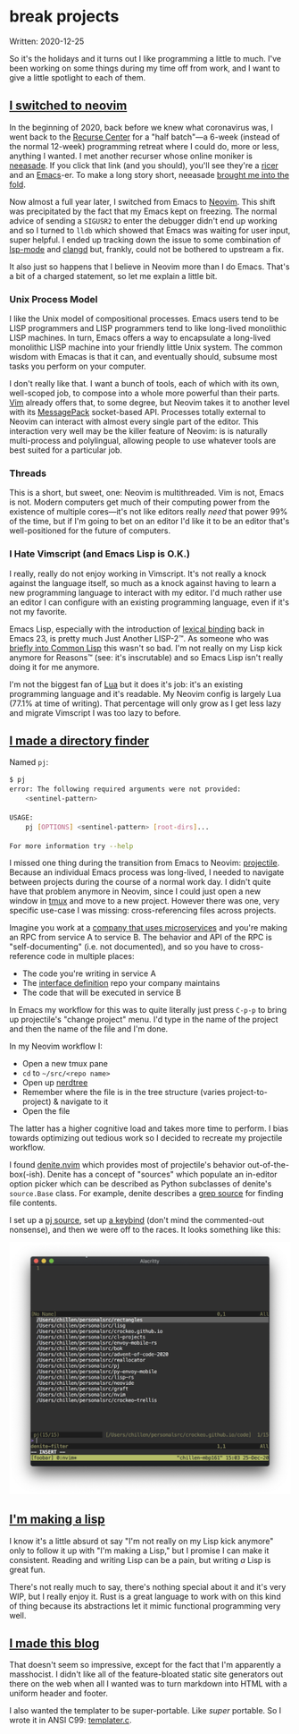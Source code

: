 # break projects

Written: 2020-12-25

So it's the holidays and it turns out I like programming a little to much. I've been working on some things during my time off from work, and I want to give a little spotlight to each of them.

## [I switched to neovim](https://github.com/crockeo/nvim)

In the beginning of 2020, back before we knew what coronavirus was, I went back to the [Recurse Center](https://recurse.com) for a "half batch"&mdash;a 6-week (instead of the normal 12-week) programming retreat where I could do, more or less, anything I wanted. I met another recurser whose online moniker is [neeasade](https://neeasade.net/). If you click that link (and you should), you'll see they're a [ricer](https://www.reddit.com/r/unixporn/comments/3iy3wd/stupid_question_what_is_ricing/) and an [Emacs](https://emacs.sexy/)-er. To make a long story short, neeasade [brought me into the fold](https://github.com/crockeo/.emacs.d).

Now almost a full year later, I switched from Emacs to [Neovim](https://neovim.io/). This shift was precipitated by the fact that my Emacs kept on freezing. The normal advice of sending a `SIGUSR2` to enter the debugger didn't end up working and so I turned to `lldb` which showed that Emacs was waiting for user input, super helpful. I ended up tracking down the issue to some combination of [lsp-mode](https://github.com/emacs-lsp/lsp-mode) and [clangd](https://clangd.llvm.org/) but, frankly, could not be bothered to upstream a fix.

It also just so happens that I believe in Neovim more than I do Emacs. That's a bit of a charged statement, so let me explain a little bit.

### Unix Process Model

I like the Unix model of compositional processes. Emacs users tend to be LISP programmers and LISP programmers tend to like long-lived monolithic LISP machines. In turn, Emacs offers a way to encapsulate a long-lived monolithic LISP machine into your friendly little Unix system. The common wisdom with Emacas is that it can, and eventually should, subsume most tasks you perform on your computer.

I don't really like that. I want a bunch of tools, each of which with its own, well-scoped job, to compose into a whole more powerful than their parts. [Vim](https://www.vim.org/) already offers that, to some degree, but Neovim takes it to another level with its [MessagePack](https://msgpack.org/) socket-based API. Processes totally external to Neovim can interact with almost every single part of the editor. This interaction very well may be the killer feature of Neovim: is is naturally multi-process and polylingual, allowing people to use whatever tools are best suited for a particular job.

### Threads

This is a short, but sweet, one: Neovim is multithreaded. Vim is not, Emacs is not. Modern computers get much of their computing power from the existence of multiple cores&mdash;it's not like editors really _need_ that power 99% of the time, but if I'm going to bet on an editor I'd like it to be an editor that's well-positioned for the future of computers.

### I Hate Vimscript (and Emacs Lisp is O.K.)

I really, really do not enjoy working in Vimscript. It's not really a knock against the language itself, so much as a knock against having to learn a new programming language to interact with my editor. I'd much rather use an editor I can configure with an existing programming language, even if it's not my favorite.

Emacs Lisp, especially with the introduction of [lexical binding](https://www.gnu.org/software/emacs/manual/html_node/elisp/Lexical-Binding.html) back in Emacs 23, is pretty much Just Another LISP-2™. As someone who was [briefly into Common Lisp](https://github.com/crockeo/cl-projects) this wasn't so bad. I'm not really on my Lisp kick anymore for Reasons™ (see: it's inscrutable) and so Emacs Lisp isn't really doing it for me anymore.

I'm not the biggest fan of [Lua](https://www.lua.org/) but it does it's job: it's an existing programming language and it's readable. My Neovim config is largely Lua (77.1% at time of writing). That percentage will only grow as I get less lazy and migrate Vimscript I was too lazy to before.

## [I made a directory finder](https://github.com/crockeo/pj)

Named `pj`:

```bash
$ pj
error: The following required arguments were not provided:
    <sentinel-pattern>

USAGE:
    pj [OPTIONS] <sentinel-pattern> [root-dirs]...

For more information try --help
```

I missed one thing during the transition from Emacs to Neovim: [projectile](https://github.com/bbatsov/projectile). Because an individual Emacs process was long-lived, I needed to navigate between projects during the course of a normal work day. I didn't quite have that problem anymore in Neovim, since I could just open a new window in [tmux](https://github.com/tmux/tmux) and move to a new project. However there was one, very specific use-case I was missing: cross-referencing files across projects.

Imagine you work at a [company that uses microservices](https://www.lyft.com/) and you're making an RPC from service A to service B. The behavior and API of the RPC is "self-documenting" (i.e. not documented), and so you have to cross-reference code in multiple places:

* The code you're writing in service A
* The [interface definition](https://en.wikipedia.org/wiki/Interface_description_language) repo your company maintains
* The code that will be executed in service B

In Emacs my workflow for this was to quite literally just press `C-p-p` to bring up projectile's "change project" menu. I'd type in the name of the project and then the name of the file and I'm done.

In my Neovim workflow I:

* Open a new tmux pane
* `cd` to `~/src/<repo name>`
* Open up [nerdtree](https://github.com/preservim/nerdtree)
* Remember where the file is in the tree structure (varies project-to-project) & navigate to it
* Open the file

The latter has a higher cognitive load and takes more time to perform. I bias towards optimizing out tedious work so I decided to recreate my projectile workflow.

I found [denite.nvim](https://github.com/Shougo/denite.nvim) which provides most of projectile's behavior out-of-the-box(-ish). Denite has a concept of "sources" which populate an in-editor option picker which can be described as Python subclasses of denite's `source.Base` class. For example, denite describes a [grep source](https://github.com/Shougo/denite.nvim/blob/12a9b5456f5a4600afeb0ba284ce1098bd35e501/rplugin/python3/denite/source/grep.py) for finding file contents.

I set up a [pj source](https://github.com/crockeo/nvim/blob/main/rplugin/python3/denite/source/pj.py), set up [a keybind](https://github.com/crockeo/nvim/blob/6e19018c9a4d015aaed3dab40b8ce7efee59a60f/lua/plug_config/denite.lua#L36) (don't mind the commented-out nonsense), and then we were off to the races. It looks something like this:

![](res/blogs/break-projects/denite-example.png)

## [I'm making a lisp](https://github.com/crockeo/lisp-rs)

I know it's a little absurd ot say "I'm not really on my Lisp kick anymore" only to follow it up with "I'm making a Lisp," but I promise I can make it consistent. Reading and writing Lisp can be a pain, but writing _a_ Lisp is great fun.

There's not really much to say, there's nothing special about it and it's very WIP, but I really enjoy it. Rust is a great language to work with on this kind of thing because its abstractions let it mimic functional programming very well.

## [I made this blog](https://github.com/crockeo/crockeo.github.io)

That doesn't seem so impressive, except for the fact that I'm apparently a masshocist. I didn't like all of the feature-bloated static site generators out there on the web when all I wanted was to turn markdown into HTML with a uniform header and footer.

I also wanted the templater to be super-portable. Like _super_ portable. So I wrote it in ANSI C99: [templater.c](https://github.com/crockeo/crockeo.github.io/blob/master/code/templater.c).